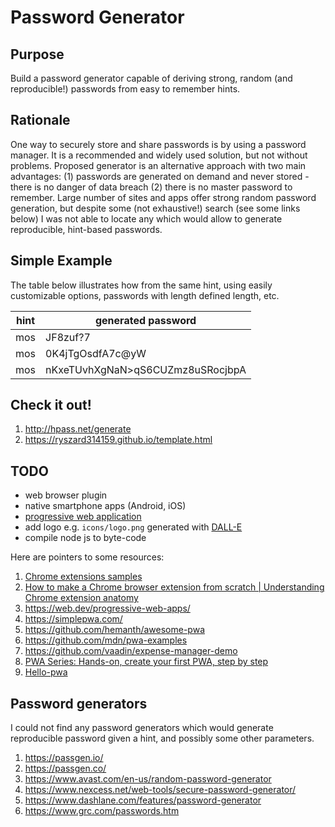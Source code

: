 # Password Generator

## Purpose

Build a password generator capable of deriving strong, random (and reproducible!) passwords from easy to remember hints.

## Rationale

One way to securely store and share passwords is by using a password manager.
It is a recommended and widely used solution, but not without problems.
Proposed generator is an alternative approach with two main advantages:
(1) passwords are generated on demand and never stored - there is no danger of data breach
(2) there is no master password to remember.
Large number of sites and apps offer strong random password generation,
but despite some (not exhaustive!) search (see some links below)
I was not able to locate any which would allow to generate reproducible, hint-based passwords.

## Simple Example

The table below illustrates how from the same hint, using easily customizable options,
passwords with length defined length, etc.

| hint | generated password |
| -----|------------------- |
| mos  | JF8zuf?7 |
| mos  | 0K4jTgOsdfA7c@yW |
| mos  | nKxeTUvhXgNaN>qS6CUZmz8uSRocjbpA |

## Check it out!

1. http://hpass.net/generate
1. https://ryszard314159.github.io/template.html


## TODO

* web browser plugin
* native smartphone apps (Android, iOS)
* [progressive web application](https://en.wikipedia.org/wiki/Progressive_web_app)
* add logo e.g. ``icons/logo.png`` generated with [DALL-E](https://openai.com/dall-e-2/)
* compile node js to byte-code

Here are pointers to some resources:

1. [Chrome extensions samples](https://github.com/GoogleChrome/chrome-extensions-samples)
1. [How to make a Chrome browser extension from scratch | Understanding Chrome extension anatomy](https://medium.com/front-end-weekly/how-to-make-a-chrome-browser-extension-from-scratch-chrome-extension-development-basics-basic-ba1daee11123)
1. https://web.dev/progressive-web-apps/
1. https://simplepwa.com/
1. https://github.com/hemanth/awesome-pwa
1. https://github.com/mdn/pwa-examples
1. https://github.com/vaadin/expense-manager-demo
1. [PWA Series: Hands-on, create your first PWA, step by step
](https://medium.com/samsung-internet-dev/pwa-series-hands-on-create-your-first-pwa-step-by-step-5bb7a6605349)
1. [Hello-pwa](https://github.com/jamesjohnson280/hello-pwa)


## Password generators

I could not find any password generators which would generate reproducible password given
a hint, and possibly some other parameters.

1. https://passgen.io/
1. https://passgen.co/
1. https://www.avast.com/en-us/random-password-generator
1. https://www.nexcess.net/web-tools/secure-password-generator/
1. https://www.dashlane.com/features/password-generator
1. https://www.grc.com/passwords.htm

